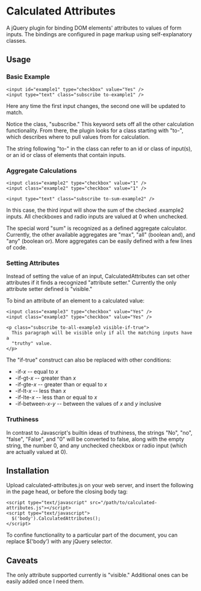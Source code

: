 Calculated Attributes
=====================

A jQuery plugin for binding DOM elements' attributes to values of form inputs. The bindings
are configured in page markup using self-explanatory classes.

Usage
-----

### Basic Example

    <input id="example1" type="checkbox" value="Yes" />
    <input type="text" class="subscribe to-example1" />

Here any time the first input changes, the second one will be updated to match.

Notice the class, "subscribe." This keyword sets off all the other calculation functionality.
From there, the plugin looks for a class starting with "to-", which describes where to pull values
from for calculation.

The string following "to-" in the class can refer to an id or class of input(s), or an id or class
of elements that contain inputs.

### Aggregate Calculations

    <input class="example2" type="checkbox" value="1" />
    <input class="example2" type="checkbox" value="1" />

    <input type="text" class="subscribe to-sum-example2" />

In this case, the third input will show the sum of the checked .example2 inputs. All checkboxes
and radio inputs are valued at 0 when unchecked.

The special word "sum" is recognized as a defined aggregate calculator. Currently, the other 
available aggregates are "max", "all" (boolean and), and "any" (boolean or). More aggregates
can be easily defined with a few lines of code.

### Setting Attributes

Instead of setting the value of an input, CalculatedAttributes can set other attributes if it
finds a recognized "attribute setter." Currently the only attribute setter defined is "visible."

To bind an attribute of an element to a calculated value:

    <input class="example3" type="checkbox" value="Yes" />
    <input class="example3" type="checkbox" value="Yes" />

    <p class="subscribe to-all-example3 visible-if-true">
      This paragraph will be visible only if all the matching inputs have a
      "truthy" value.
    </p>

The "if-true" construct can also be replaced with other conditions:

* -if-*x* -- equal to *x*
* -if-gt-*x* -- greater than *x*
* -if-gte-*x* -- greater than or equal to *x*
* -if-lt-*x* -- less than *x*
* -if-lte-*x* -- less than or equal to *x*
* -if-between-*x*-*y* -- between the values of *x* and *y* inclusive

### Truthiness

In contrast to Javascript's builtin ideas of truthiness, the strings "No", "no", "false", "False", 
and "0" will be converted to false, along with the empty string, the number 0, and any unchecked 
checkbox or radio input (which are actually valued at 0).

Installation
------------

Upload calculated-attributes.js on your web server, and insert the following in the page
head, or before the closing body tag:

    <script type="text/javascript" src="/path/to/calculated-attributes.js"></script>
    <script type="text/javascript">
      $('body').CalculatedAttributes();
    </script>

To confine functionality to a particular part of the document, you can replace $('body') with
any jQuery selector.

Caveats
-------

The only attribute supported currently is "visible." Additional ones can be easily added
once I need them.
